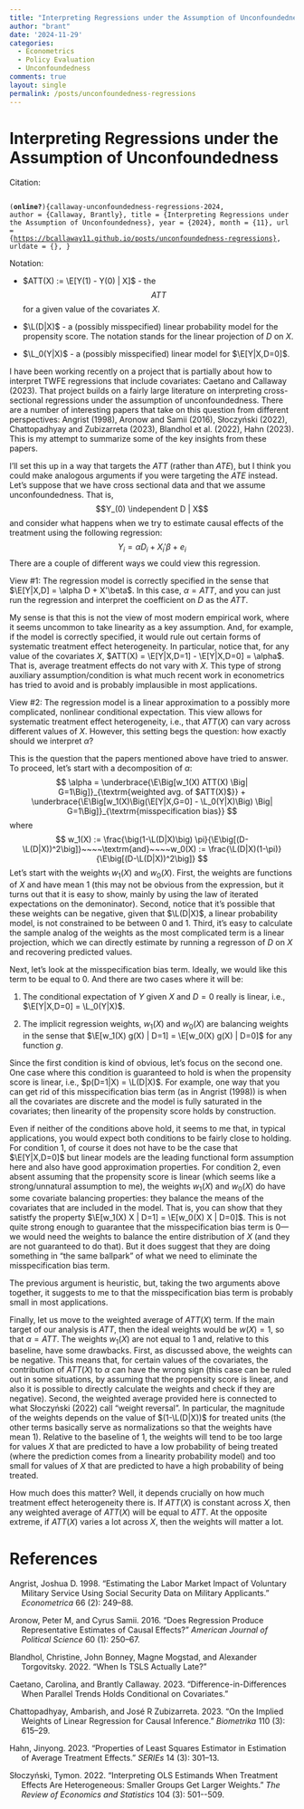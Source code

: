 ```yaml
---
title: "Interpreting Regressions under the Assumption of Unconfoundedness"
author: "brant"
date: '2024-11-29'
categories:
  - Econometrics
  - Policy Evaluation
  - Unconfoundedness
comments: true
layout: single
permalink: /posts/unconfoundedness-regressions
---
```



# Interpreting Regressions under the Assumption of Unconfoundedness

$\newcommand{\E}{\mathbb{E}}
\newcommand{\indicator}[1]{ \mathbf{1}\{#1\} }
\newcommand{\L}{\mathrm{L}}
\renewcommand{\P}{\mathrm{P}}
\newcommand{\independent}{{\perp\!\!\!\perp}}$

<div class="citation">

<span class="citation">Citation:</span>

<code> (**online?**){callaway-unconfoundedness-regressions-2024, author
= {Callaway, Brantly}, title = {Interpreting Regressions under the
Assumption of Unconfoundedness}, year = {2024}, month = {11}, url =
{https://bcallaway11.github.io/posts/unconfoundedness-regressions},
urldate = {}, } </code>

</div>

<div class="notation">

<span class="notation">Notation:</span>

- $ATT(X) := \E[Y(1) - Y(0) | X]$ - the $$ATT$$ for a given value of the
  covariates $X$.

- $\L(D|X)$ - a (possibly misspecified) linear probability model for the
  propensity score. The notation stands for the linear projection of $D$
  on $X$.

- $\L_0(Y|X)$ - a (possibly misspecified) linear model for
  $\E[Y|X,D=0]$.

</div>

I have been working recently on a project that is partially about how to
interpret TWFE regressions that include covariates: Caetano and Callaway
(2023). That project builds on a fairly large literature on interpreting
cross-sectional regressions under the assumption of unconfoundedness.
There are a number of interesting papers that take on this question from
different perspectives: Angrist (1998), Aronow and Samii (2016),
Słoczyński (2022), Chattopadhyay and Zubizarreta (2023), Blandhol et al.
(2022), Hahn (2023). This is my attempt to summarize some of the key
insights from these papers.

I’ll set this up in a way that targets the $ATT$ (rather than $ATE$),
but I think you could make analogous arguments if you were targeting the
$ATE$ instead. Let’s suppose that we have cross sectional data and that
we assume unconfoundedness. That is, $$Y_(0) \independent D | X$$ and
consider what happens when we try to estimate causal effects of the
treatment using the following regression:
$$Y_i = \alpha D_i + X_i'\beta + e_i$$ There are a couple of different
ways we could view this regression.

<span class="alert">View \#1:</span> The regression model is correctly
specified in the sense that $\E[Y|X,D] = \alpha D + X'\beta$. In this
case, $\alpha=ATT$, and you can just run the regression and interpret
the coefficient on $D$ as the $ATT$.

My sense is that this is not the view of most modern empirical work,
where it seems uncommon to take linearity as a key assumption. And, for
example, if the model is correctly specified, it would rule out certain
forms of systematic treatment effect heterogeneity. In particular,
notice that, for any value of the covariates $X$,
$ATT(X) = \E[Y|X,D=1] - \E[Y|X,D=0] = \alpha$. That is, average
treatment effects do not vary with $X$. This type of strong auxiliary
assumption/condition is what much recent work in econometrics has tried
to avoid and is probably implausible in most applications.

<span class="alert">View \#2:</span> The regression model is a linear
approximation to a possibly more complicated, nonlinear conditional
expectation. This view allows for systematic treatment effect
heterogeneity, i.e., that $ATT(X)$ can vary across different values of
$X$. However, this setting begs the question: how exactly should we
interpret $\alpha$?

This is the question that the papers mentioned above have tried to
answer. To proceed, let’s start with a decomposition of $\alpha$:
$$ \alpha = \underbrace{\E\Big[w_1(X) ATT(X) \Big| G=1\Big]}_{\textrm{weighted avg. of $ATT(X)$}} + \underbrace{\E\Big[w_1(X)\Big(\E[Y|X,G=0] - \L_0(Y|X)\Big) \Big| G=1\Big]}_{\textrm{misspecification bias}} $$
where
$$ w_1(X) := \frac{\big(1-\L(D|X)\big) \pi}{\E\big[(D-\L(D|X))^2\big]}~~~~\textrm{and}~~~~w_0(X) := \frac{\L(D|X)(1-\pi)}{\E\big[(D-\L(D|X))^2\big]} $$
Let’s start with the <span class="alert-blue">weights</span> $w_1(X)$
and $w_0(X)$. First, the weights are functions of $X$ and have mean 1
(this may not be obvious from the expression, but it turns out that it
is easy to show, mainly by using the law of iterated expectations on the
demoninator). Second, notice that it’s possible that these weights can
be negative, given that $\L(D|X)$, a linear probability model, is not
constrained to be between 0 and 1. Third, it’s easy to calculate the
sample analog of the weights as the most complicated term is a linear
projection, which we can directly estimate by running a regresson of $D$
on $X$ and recovering predicted values.

Next, let’s look at the <span class="alert-blue">misspecification
bias</span> term. Ideally, we would like this term to be equal to 0. And
there are two cases where it will be:

1.  The conditional expectation of $Y$ given $X$ and $D=0$ really is
    linear, i.e., $\E[Y|X,D=0] = \L_0(Y|X)$.

2.  The implicit regression weights, $w_1(X)$ and $w_0(X)$ are balancing
    weights in the sense that
    $\E[w_1(X) g(X) | D=1] = \E[w_0(X) g(X) | D=0]$ for any function
    $g$.

Since the first condition is kind of obvious, let’s focus on the second
one. One case where this condition is guaranteed to hold is when the
propensity score is linear, i.e., $p(D=1|X) = \L(D|X)$. For example, one
way that you can get rid of this misspecification bias term (as in
Angrist (1998)) is when all the covariates are discrete and the model is
fully saturated in the covariates; then linearity of the propensity
score holds by construction.

Even if neither of the conditions above hold, it seems to me that, in
typical applications, you would expect both conditions to be fairly
close to holding. For condition 1, of course it does not have to be the
case that $\E[Y|X,D=0]$ but linear models are the leading functional
form assumption here and also have good approximation properties. For
condition 2, even absent assuming that the propensity score is linear
(which seems like a strong/unnatural assumption to me), the weights
$w_1(X)$ and $w_0(X)$ do have some covariate balancing properties: they
balance the means of the covariates that are included in the model. That
is, you can show that they satistfy the property
$\E[w_1(X) X | D=1] = \E[w_0(X) X | D=0]$. This is not quite strong
enough to guarantee that the misspecification bias term is 0—we would
need the weights to balance the entire distribution of $X$ (and they are
not guaranteed to do that). But it does suggest that they are doing
something in “the same ballpark” of what we need to eliminate the
misspecification bias term.

The previous argument is heuristic, but, taking the two arguments above
together, it suggests to me to that the misspecification bias term is
probably small in most applications.

Finally, let us move to the <span class="alert-blue">weighted average of
$ATT(X)$</span> term. If the main target of our analysis is $ATT$, then
the ideal weights would be $w(X)=1$, so that $\alpha = ATT$. The weights
$w_1(X)$ are not equal to 1 and, relative to this baseline, have some
drawbacks. First, as discussed above, the weights can be negative. This
means that, for certain values of the covariates, the contribution of
$ATT(X)$ to $\alpha$ can have the wrong sign (this case can be ruled out
in some situations, by assuming that the propensity score is linear, and
also it is possible to directly calculate the weights and check if they
are negative). Second, the weighted average provided here is connected
to what Słoczyński (2022) call “weight reversal”. In particular, the
magnitude of the weights depends on the value of $(1-\L(D|X))$ for
treated units (the other terms basically serve as normalizations so that
the weights have mean 1). Relative to the baseline of 1, the weights
will tend to be too large for values $X$ that are predicted to have a
low probability of being treated (where the prediction comes from a
linearity probability model) and too small for values of $X$ that are
predicted to have a high probability of being treated.

How much does this matter? Well, it depends crucially on how much
treatment effect heterogeneity there is. If $ATT(X)$ is constant across
$X$, then any weighted average of $ATT(X)$ will be equal to $ATT$. At
the opposite extreme, if $ATT(X)$ varies a lot across $X$, then the
weights will matter a lot.

# References

<div id="refs" class="references csl-bib-body hanging-indent"
entry-spacing="0">

<div id="ref-angrist-1998" class="csl-entry">

Angrist, Joshua D. 1998. “Estimating the Labor Market Impact of
Voluntary Military Service Using Social Security Data on Military
Applicants.” *Econometrica* 66 (2): 249–88.

</div>

<div id="ref-aronow-samii-2016" class="csl-entry">

Aronow, Peter M, and Cyrus Samii. 2016. “Does Regression Produce
Representative Estimates of Causal Effects?” *American Journal of
Political Science* 60 (1): 250–67.

</div>

<div id="ref-blandhol-bonney-mogstad-torgovitsky-2022"
class="csl-entry">

Blandhol, Christine, John Bonney, Magne Mogstad, and Alexander
Torgovitsky. 2022. “When Is TSLS Actually Late?”

</div>

<div id="ref-caetano-callaway-2023" class="csl-entry">

Caetano, Carolina, and Brantly Callaway. 2023.
“Difference-in-Differences When Parallel Trends Holds Conditional on
Covariates.”

</div>

<div id="ref-chattopadhyay-zubizarreta-2023" class="csl-entry">

Chattopadhyay, Ambarish, and José R Zubizarreta. 2023. “On the Implied
Weights of Linear Regression for Causal Inference.” *Biometrika* 110
(3): 615–29.

</div>

<div id="ref-hahn-2023" class="csl-entry">

Hahn, Jinyong. 2023. “Properties of Least Squares Estimator in
Estimation of Average Treatment Effects.” *SERIEs* 14 (3): 301–13.

</div>

<div id="ref-sloczynski-2022" class="csl-entry">

Słoczyński, Tymon. 2022. “Interpreting OLS Estimands When Treatment
Effects Are Heterogeneous: Smaller Groups Get Larger Weights.” *The
Review of Economics and Statistics* 104 (3): 501--509.

</div>

</div>
